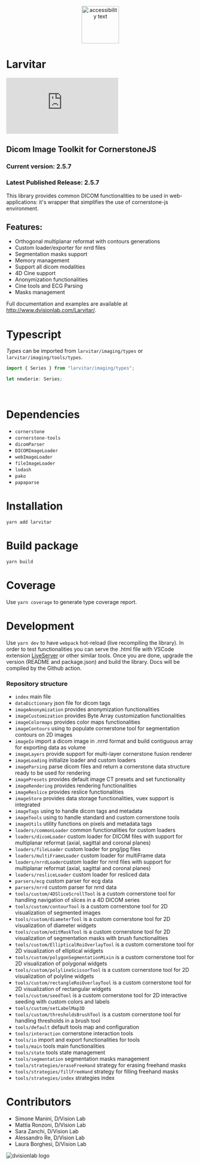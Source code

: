 <p align="center">
  <img src="https://assets.pokemon.com/assets/cms2/img/pokedex/full/246.png" width="100" title="hover text" alt="accessibility text">
</p>

# Larvitar

[![type-coverage](https://img.shields.io/badge/dynamic/json.svg?label=type-coverage&prefix=%E2%89%A5&suffix=%&query=$.typeCoverage.atLeast&uri=https%3A%2F%2Fraw.githubusercontent.com%2Fplantain-00%2Ftype-coverage%2Fmaster%2Fpackage.json)](https://github.com/dvisionlab/Larvitar)

## Dicom Image Toolkit for CornerstoneJS

### Current version: 2.5.7

### Latest Published Release: 2.5.7

This library provides common DICOM functionalities to be used in web-applications: it's wrapper that simplifies the use of cornerstone-js environment.

## Features:

- Orthogonal multiplanar reformat with contours generations
- Custom loader/exporter for nrrd files
- Segmentation masks support
- Memory management
- Support all dicom modalities
- 4D Cine support
- Anonymization functionalities
- Cine tools and ECG Parsing
- Masks management

Full documentation and examples are available at http://www.dvisionlab.com/Larvitar/.

# Typescript

_Types_ can be imported from `larvitar/imaging/types` or `larvitar/imaging/tools/types`.

```javascript
import { Series } from "larvitar/imaging/types";

let newSerie: Series;
```

<br>

# Dependencies

- `cornerstone`
- `cornerstone-tools`
- `dicomParser`
- `DICOMImageLoader`
- `webImageLoader`
- `fileImageLoader`
- `lodash`
- `pako`
- `papaparse`

# Installation

`yarn add larvitar`

# Build package

`yarn build`

# Coverage

Use `yarn coverage` to generate type coverage report.

# Development

Use `yarn dev` to have `webpack` hot-reload (live recompiling the library).
In order to test functionalities you can serve the .html file with VSCode extension [LiveServer](https://marketplace.visualstudio.com/items?itemName=ritwickdey.LiveServer) or other similar tools.
Once you are done, upgrade the version (README and package.json) and build the library. Docs will be compiled by the Github action.

### Repository structure

- `index` main file
- `dataDictionary` json file for dicom tags
- `imageAnonymization` provides anonymization functionalities
- `imageCustomization` provides Byte Array customization functionalities
- `imageColormaps` provides color maps functionalities
- `imageContours` using to populate cornerstone tool for segmentation contours on 2D images
- `imageIo` import a dicom image in .nrrd format and build contiguous array for exporting data as volume
- `imageLayers` provide support for multi-layer cornerstone fusion renderer
- `imageLoading` initialize loader and custom loaders
- `imageParsing` parse dicom files and return a cornerstone data structure ready to be used for rendering
- `imagePresets` provides default image CT presets and set functionality
- `imageRendering` provides rendering functionalities
- `imageReslice` provides reslice functionalities
- `imageStore` provides data storage functionalities, vuex support is integrated
- `imageTags` using to handle dicom tags and metadata
- `imageTools` using to handle standard and custom cornerstone tools
- `imageUtils` utility functions on pixels and metadata tags
- `loaders/commonLoader` common functionalities for custom loaders
- `loaders/dicomLoader` custom loader for DICOM files with support for multiplanar reformat (axial, sagittal and coronal planes)
- `loaders/fileLoader` custom loader for png/jpg files
- `loaders/multiFrameLoader` custom loader for multiFrame data
- `loaders/nrrdLoader`custom loader for nrrd files with support for multiplanar reformat (axial, sagittal and coronal planes)
- `loaders/resliceLoader` custom loader for resliced data
- `parsers/ecg` custom parser for ecg data
- `parsers/nrrd` custom parser for nrrd data
- `tools/custom/4DSliceScrollTool` is a custom cornerstone tool for handling navigation of slices in a 4D DICOM series
- `tools/custom/contourTool` is a custom cornerstone tool for 2D visualization of segmented images
- `tools/custom/diameterTool` is a custom cornerstone tool for 2D visualization of diameter widgets
- `tools/custom/editMaskTool` is a custom cornerstone tool for 2D visualization of segmentation masks with brush functionalities
- `tools/custom/EllipticalRoiOverlayTool` is a custom cornerstone tool for 2D visualization of elliptical widgets
- `tools/custom/polygonSegmentationMixin` is a custom cornerstone tool for 2D visualization of polygonal widgets
- `tools/custom/polylineScissorTool` is a custom cornerstone tool for 2D visualization of polyline widgets
- `tools/custom/rectangleRoiOverlayTool` is a custom cornerstone tool for 2D visualization of rectangular widgets
- `tools/custom/seedTool` is a custom cornerstone tool for 2D interactive seeding with custom colors and labels
- `tools/custom/setLabelMap3D`
- `tools/custom/thresholdsBrushTool` is a custom cornerstone tool for handling thresholds in a brush tool
- `tools/default` default tools map and configuration
- `tools/interaction` cornerstone interaction tools
- `tools/io` import and export functionalities for tools
- `tools/main` tools main functionalities
- `tools/state` tools state management
- `tools/segmentation` segmentation masks management
- `tools/strategies/eraseFreeHand` strategy for erasing freehand masks
- `tools/strategies/fillFreeHand` strategy for filling freehand masks
- `tools/strategies/index` strategies index

# Contributors

- Simone Manini, D/Vision Lab
- Mattia Ronzoni, D/Vision Lab
- Sara Zanchi, D/Vision Lab
- Alessandro Re, D/Vision Lab
- Laura Borghesi, D/Vision Lab

![dvisionlab logo](https://press.r1-it.storage.cloud.it/logo_trasparent.png)

